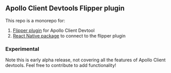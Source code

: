 ## Apollo Client Devtools Flipper plugin

This repo is a monorepo for:

1. [Flipper plugin](packages/flipper-plugin-apollo-client-devtools) for Apollo Client Devtool
2. [React Native package](packages/react-native-flipper-apollo-devtools) to connect to the flipper plugin

### Experimental

Note this is early alpha release, not covering all the features of Apollo Client devtools. Feel free to contribute to add functionality!

